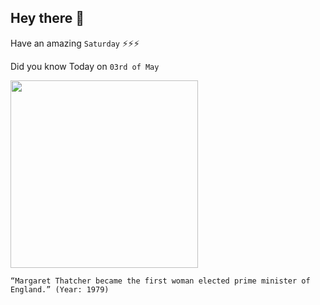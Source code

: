 ## Hey there 👋
Have an amazing `Saturday` ⚡⚡⚡

Did you know Today on `03rd of May`
 
 [<img src="https://media.npr.org/assets/img/2012/06/21/thatcher0106_slide-985df7d37a90ba48dbb98a02ed451df845af4106.jpg" width="300" />](https://en.wikipedia.org/wiki/Margaret_Thatcher#:~:text=A%20general%20election%20was%20called,first%20female%20British%20prime%20minister.) 
 ```
“Margaret Thatcher became the first woman elected prime minister of England.” (Year: 1979)
```
